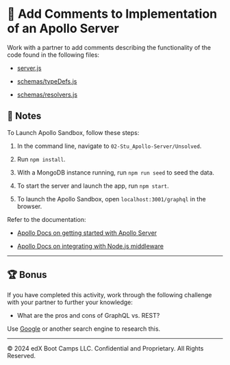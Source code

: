 # 📐 Add Comments to Implementation of an Apollo Server

 Work with a partner to add comments describing the functionality of the code found in the following files:

* [server.js](./Unsolved/server.js)

* [schemas/typeDefs.js](./Unsolved/schemas/typeDefs.js)

* [schemas/resolvers.js](./Unsolved/schemas/resolvers.js)

## 📝 Notes

 To Launch Apollo Sandbox, follow these steps:

  1. In the command line, navigate to `02-Stu_Apollo-Server/Unsolved`.

  2. Run `npm install`.

  3. With a MongoDB instance running, run `npm run seed` to seed the data.

  4. To start the server and launch the app, run `npm start`.

  5. To launch the Apollo Sandbox, open `localhost:3001/graphql` in the browser.

Refer to the documentation:

* [Apollo Docs on getting started with Apollo Server](https://www.apollographql.com/docs/apollo-server/getting-started)

* [Apollo Docs on integrating with Node.js middleware](https://www.apollographql.com/docs/apollo-server/integrations/building-integrations)

---

## 🏆 Bonus

If you have completed this activity, work through the following challenge with your partner to further your knowledge:

* What are the pros and cons of GraphQL vs. REST?

Use [Google](https://www.google.com) or another search engine to research this.

---
© 2024 edX Boot Camps LLC. Confidential and Proprietary. All Rights Reserved.
